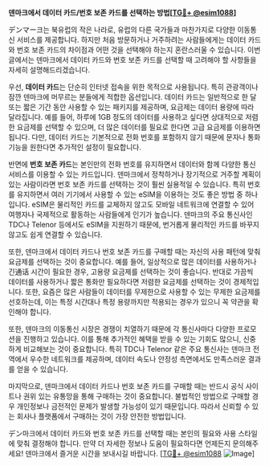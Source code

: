 **덴마크에서 데이터 카드/번호 보존 카드를 선택하는 방법[[TG💪+ @esim1088](https://t.me/s/esim1088)]**

デンマー크는 북유럽의 작은 나라로, 유럽의 다른 국가들과 마찬가지로 다양한 이동통신 서비스를 제공합니다. 하지만 처음 방문하거나 거주하려는 사람들에게는 데이터 카드와 번호 보존 카드의 차이점과 어떤 것을 선택해야 하는지 혼란스러울 수 있습니다. 이번 글에서는 덴마크에서 데이터 카드와 번호 보존 카드를 선택할 때 고려해야 할 사항들을 자세히 설명해드리겠습니다.

우선, **데이터 카드**는 단순히 인터넷 접속을 위한 목적으로 사용됩니다. 특히 관광객이나 잠깐 덴마크에 머무르는 분들에게 적합한 옵션입니다. 데이터 카드는 일반적으로 한 달 또는 짧은 기간 동안 사용할 수 있는 패키지를 제공하며, 요금제는 데이터 용량에 따라 달라집니다. 예를 들어, 하루에 1GB 정도의 데이터를 사용하고 싶다면 상대적으로 저렴한 요금제를 선택할 수 있으며, 더 많은 데이터를 필요로 한다면 고급 요금제를 이용하면 됩니다. 다만, 데이터 카드는 기본적으로 전화 번호를 포함하지 않기 때문에 문자나 통화 기능을 원한다면 추가적인 설정이 필요합니다.

반면에 **번호 보존 카드**는 본인만의 전화 번호를 유지하면서 데이터와 함께 다양한 통신 서비스를 이용할 수 있는 카드입니다. 덴마크에서 정착하거나 장기적으로 거주할 계획이 있는 사람이라면 번호 보존 카드를 선택하는 것이 훨씬 실용적일 수 있습니다. 특히 번호를 유지하면서 여러 기기에서 사용할 수 있는 eSIM을 이용하는 것도 좋은 방법 중 하나입니다. eSIM은 물리적인 카드를 교체하지 않고도 모바일 네트워크에 연결할 수 있어 여행자나 국제적으로 활동하는 사람들에게 인기가 높습니다. 덴마크의 주요 통신사인 TDC나 Telenor 등에서도 eSIM을 지원하기 때문에, 번거롭게 물리적인 카드를 바꾸지 않고도 쉽게 연결할 수 있습니다.

또한, 덴마크에서 데이터 카드나 번호 보존 카드를 구매할 때는 자신의 사용 패턴에 맞춰 요금제를 선택하는 것이 중요합니다. 예를 들어, 일상적으로 많은 데이터를 사용하거나 긴通话 시간이 필요한 경우, 고용량 요금제를 선택하는 것이 좋습니다. 반대로 가끔씩 데이터를 사용하거나 짧은 통화만 필요하다면 저렴한 요금제를 선택하는 것이 경제적입니다. 또한, 요즘은 많은 사람들이 데이터를 무제한으로 사용할 수 있는 무제한 요금제를 선호하는데, 이는 특정 시간대나 특정 용량까지만 적용되는 경우가 있으니 꼭 약관을 확인해야 합니다.

또한, 덴마크의 이동통신 시장은 경쟁이 치열하기 때문에 각 통신사마다 다양한 프로모션을 진행하고 있습니다. 이를 통해 추가적인 혜택을 받을 수 있는 기회도 많으니, 신중하게 비교해보는 것이 중요합니다. 특히 TDC나 Telenor 같은 주요 통신사는 덴마크 전역에서 우수한 네트워크를 제공하며, 데이터 속도나 안정성 측면에서도 만족스러운 결과를 얻을 수 있습니다.

마지막으로, 덴마크에서 데이터 카드나 번호 보존 카드를 구매할 때는 반드시 공식 사이트나 권위 있는 유통망을 통해 구매하는 것이 중요합니다. 불법적인 방법으로 구매할 경우 개인정보나 금전적인 문제가 발생할 가능성이 있기 때문입니다. 따라서 신뢰할 수 있는 회사나 플랫폼에서 구매하는 것이 가장 안전한 방법입니다.

デン마크에서 데이터 카드와 번호 보존 카드를 선택할 때는 본인의 필요와 사용 스타일에 맞춰 결정해야 합니다. 만약 더 자세한 정보나 도움이 필요하다면 언제든지 문의해주세요! 덴마크에서 즐거운 시간을 보내시길 바랍니다. [[TG💪+ @esim1088](https://t.me/s/esim1088) ![Image](https://i.postimg.cc/Y0z9fWf4/image.png)]